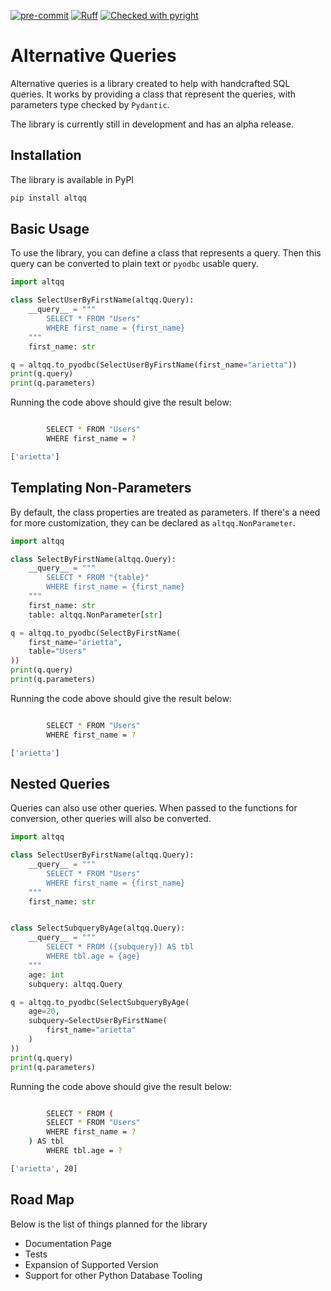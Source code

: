 [![pre-commit](https://img.shields.io/badge/pre--commit-enabled-brightgreen?logo=pre-commit)](https://github.com/pre-commit/pre-commit)
[![Ruff](https://img.shields.io/endpoint?url=https://raw.githubusercontent.com/astral-sh/ruff/main/assets/badge/v2.json)](https://github.com/astral-sh/ruff)
[![Checked with pyright](https://microsoft.github.io/pyright/img/pyright_badge.svg)](https://microsoft.github.io/pyright/)

# Alternative Queries

Alternative queries is a library created to help with handcrafted SQL queries.
It works by providing a class that represent the queries, with parameters type
checked by `Pydantic`.

The library is currently still in development and has an alpha release.

## Installation

The library is available in PyPI

```bash
pip install altqq
```

## Basic Usage

To use the library, you can define a class that represents a query. Then this
query can be converted to plain text or `pyodbc` usable query.

```python
import altqq

class SelectUserByFirstName(altqq.Query):
    __query__ = """
        SELECT * FROM "Users"
        WHERE first_name = {first_name}
    """
    first_name: str

q = altqq.to_pyodbc(SelectUserByFirstName(first_name="arietta"))
print(q.query)
print(q.parameters)
```

Running the code above should give the result below:

```bash

        SELECT * FROM "Users"
        WHERE first_name = ?

['arietta']
```

## Templating Non-Parameters

By default, the class properties are treated as parameters. If there's a need
for more customization, they can be declared as `altqq.NonParameter`.

```python
import altqq

class SelectByFirstName(altqq.Query):
    __query__ = """
        SELECT * FROM "{table}"
        WHERE first_name = {first_name}
    """
    first_name: str
    table: altqq.NonParameter[str]

q = altqq.to_pyodbc(SelectByFirstName(
    first_name="arietta",
    table="Users"
))
print(q.query)
print(q.parameters)
```

Running the code above should give the result below:

```bash

        SELECT * FROM "Users"
        WHERE first_name = ?

['arietta']
```

## Nested Queries

Queries can also use other queries. When passed to the functions for conversion,
other queries will also be converted.

```python
import altqq

class SelectUserByFirstName(altqq.Query):
    __query__ = """
        SELECT * FROM "Users"
        WHERE first_name = {first_name}
    """
    first_name: str


class SelectSubqueryByAge(altqq.Query):
    __query__ = """
        SELECT * FROM ({subquery}) AS tbl
        WHERE tbl.age = {age}
    """
    age: int
    subquery: altqq.Query

q = altqq.to_pyodbc(SelectSubqueryByAge(
    age=20,
    subquery=SelectUserByFirstName(
        first_name="arietta"
    )
))
print(q.query)
print(q.parameters)
```

Running the code above should give the result below:

```bash

        SELECT * FROM (
        SELECT * FROM "Users"
        WHERE first_name = ?
    ) AS tbl
        WHERE tbl.age = ?

['arietta', 20]
```

## Road Map

Below is the list of things planned for the library

- Documentation Page
- Tests
- Expansion of Supported Version
- Support for other Python Database Tooling

